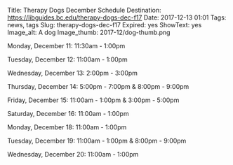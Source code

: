 Title: Therapy Dogs December Schedule 
Destination: https://libguides.bc.edu/therapy-dogs-dec-f17
Date: 2017-12-13 01:01 
Tags: news, tags 
Slug: therapy-dogs-dec-f17
Expired: yes
ShowText: yes
Image_alt: A dog
Image_thumb: 2017-12/dog-thumb.png

Monday, December 11: 11:30am - 1:00pm

Tuesday, December 12: 11:00am - 1:00pm

Wednesday, December 13: 2:00pm - 3:00pm

Thursday, December 14: 5:00pm - 7:00pm & 8:00pm - 9:00pm

Friday, December 15: 11:00am - 1:00pm & 3:00pm - 5:00pm

Saturday, December 16: 11:00am - 1:00pm

Monday, December 18: 11:00am - 1:00pm

Tuesday, December 19: 11:00am - 1:00pm & 8:00pm - 9:00pm

Wednesday, December 20: 11:00am - 1:00pm